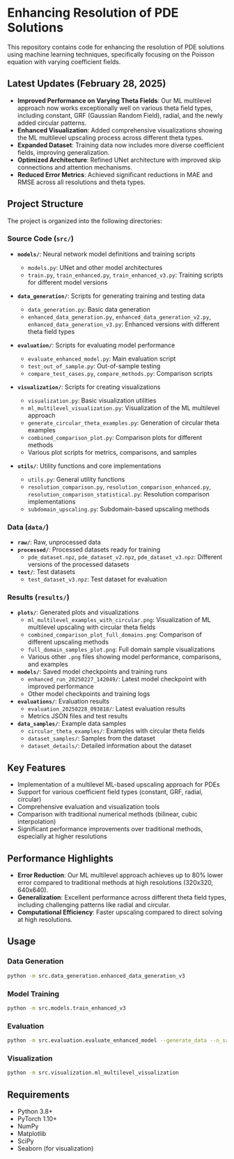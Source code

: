 # Enhancing Resolution of PDE Solutions

This repository contains code for enhancing the resolution of PDE solutions using machine learning techniques, specifically focusing on the Poisson equation with varying coefficient fields.

## Latest Updates (February 28, 2025)

- **Improved Performance on Varying Theta Fields**: Our ML multilevel approach now works exceptionally well on various theta field types, including constant, GRF (Gaussian Random Field), radial, and the newly added circular patterns.
- **Enhanced Visualization**: Added comprehensive visualizations showing the ML multilevel upscaling process across different theta types.
- **Expanded Dataset**: Training data now includes more diverse coefficient fields, improving generalization.
- **Optimized Architecture**: Refined UNet architecture with improved skip connections and attention mechanisms.
- **Reduced Error Metrics**: Achieved significant reductions in MAE and RMSE across all resolutions and theta types.

## Project Structure

The project is organized into the following directories:

### Source Code (`src/`)

- **`models/`**: Neural network model definitions and training scripts
  - `models.py`: UNet and other model architectures
  - `train.py`, `train_enhanced.py`, `train_enhanced_v3.py`: Training scripts for different model versions

- **`data_generation/`**: Scripts for generating training and testing data
  - `data_generation.py`: Basic data generation
  - `enhanced_data_generation.py`, `enhanced_data_generation_v2.py`, `enhanced_data_generation_v3.py`: Enhanced versions with different theta field types

- **`evaluation/`**: Scripts for evaluating model performance
  - `evaluate_enhanced_model.py`: Main evaluation script
  - `test_out_of_sample.py`: Out-of-sample testing
  - `compare_test_cases.py`, `compare_methods.py`: Comparison scripts

- **`visualization/`**: Scripts for creating visualizations
  - `visualization.py`: Basic visualization utilities
  - `ml_multilevel_visualization.py`: Visualization of the ML multilevel approach
  - `generate_circular_theta_examples.py`: Generation of circular theta examples
  - `combined_comparison_plot.py`: Comparison plots for different methods
  - Various plot scripts for metrics, comparisons, and samples

- **`utils/`**: Utility functions and core implementations
  - `utils.py`: General utility functions
  - `resolution_comparison.py`, `resolution_comparison_enhanced.py`, `resolution_comparison_statistical.py`: Resolution comparison implementations
  - `subdomain_upscaling.py`: Subdomain-based upscaling methods

### Data (`data/`)

- **`raw/`**: Raw, unprocessed data
- **`processed/`**: Processed datasets ready for training
  - `pde_dataset.npz`, `pde_dataset_v2.npz`, `pde_dataset_v3.npz`: Different versions of the processed datasets
- **`test/`**: Test datasets
  - `test_dataset_v3.npz`: Test dataset for evaluation

### Results (`results/`)

- **`plots/`**: Generated plots and visualizations
  - `ml_multilevel_examples_with_circular.png`: Visualization of ML multilevel upscaling with circular theta fields
  - `combined_comparison_plot_full_domains.png`: Comparison of different upscaling methods
  - `full_domain_samples_plot.png`: Full domain sample visualizations
  - Various other `.png` files showing model performance, comparisons, and examples
- **`models/`**: Saved model checkpoints and training runs
  - `enhanced_run_20250227_142049/`: Latest model checkpoint with improved performance
  - Other model checkpoints and training logs
- **`evaluations/`**: Evaluation results
  - `evaluation_20250228_093818/`: Latest evaluation results
  - Metrics JSON files and test results
- **`data_samples/`**: Example data samples
  - `circular_theta_examples/`: Examples with circular theta fields
  - `dataset_samples/`: Samples from the dataset
  - `dataset_details/`: Detailed information about the dataset

## Key Features

- Implementation of a multilevel ML-based upscaling approach for PDEs
- Support for various coefficient field types (constant, GRF, radial, circular)
- Comprehensive evaluation and visualization tools
- Comparison with traditional numerical methods (bilinear, cubic interpolation)
- Significant performance improvements over traditional methods, especially at higher resolutions

## Performance Highlights

- **Error Reduction**: Our ML multilevel approach achieves up to 80% lower error compared to traditional methods at high resolutions (320x320, 640x640).
- **Generalization**: Excellent performance across different theta field types, including challenging patterns like radial and circular.
- **Computational Efficiency**: Faster upscaling compared to direct solving at high resolutions.

## Usage

### Data Generation

```bash
python -m src.data_generation.enhanced_data_generation_v3
```

### Model Training

```bash
python -m src.models.train_enhanced_v3
```

### Evaluation

```bash
python -m src.evaluation.evaluate_enhanced_model --generate_data --n_samples 10
```

### Visualization

```bash
python -m src.visualization.ml_multilevel_visualization
```

## Requirements

- Python 3.8+
- PyTorch 1.10+
- NumPy
- Matplotlib
- SciPy
- Seaborn (for visualization) 